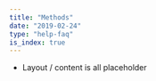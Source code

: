 ```yaml
---
title: "Methods"
date: "2019-02-24"
type: "help-faq"
is_index: true
---
```

- Layout / content is all placeholder

